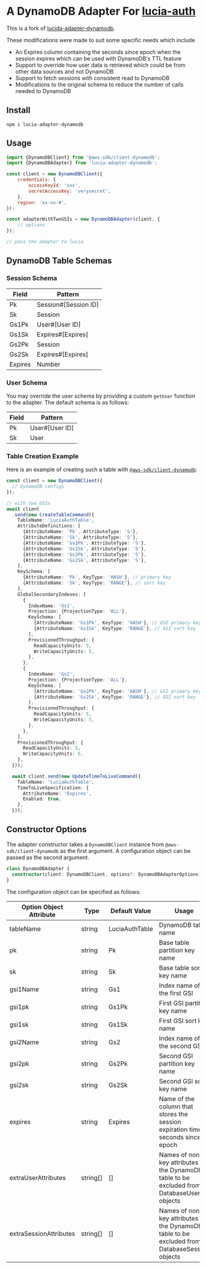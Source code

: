 # A DynamoDB Adapter For [lucia-auth](https://github.com/lucia-auth/lucia)

This is a fork of [lucida-adapter-dynamodb](https://github.com/choutianxius/lucia-adapter-dynamodb).

These modifications were made to suit some specific needs which include

- An Expires column containing the seconds since epoch when the session expires which can be used with DynamoDB's TTL feature
- Support to override how user data is retrieved which could be from other data sources and not DynamoDB
- Support to fetch sessions with consistent read to DynamoDB
- Modifications to the original schema to reduce the number of calls needed to DynamoDB

## Install

```shell
npm i lucia-adapter-dynamodb
```

## Usage

```javascript
import {DynamoDBClient} from '@aws-sdk/client-dynamodb';
import {DynamoDBAdapter} from 'lucia-adapter-dynamodb';

const client = new DynamoDBClient({
    credentials: {
        accessKeyId: 'xxx',
        secretAccessKey: 'verysecret',
    },
    region: 'xx-xx-#',
});

const adapterWithTwoGSIs = new DynamoDBAdapter(client, {
    // options
});

// pass the adapter to lucia
```

## DynamoDB Table Schemas

### Session Schema

| Field   | Pattern              |
|---------|----------------------|
| Pk      | Session#[Session ID] |
| Sk      | Session              |
| Gs1Pk   | User#[User ID]       |
| Gs1Sk   | Expires#[Expires]    |
| Gs2Pk   | Session              |
| Gs2Sk   | Expires#[Expires]    |
| Expires | Number               |

### User Schema

You may override the user schema by providing a custom `getUser` function to the adapter. The default schema is as
follows:

| Field   | Pattern         |
|---------|-----------------|
| Pk      | User#[User ID]  |
| Sk      | User            |

### Table Creation Example

Here is an example of creating such a table
with [`@aws-sdk/client-dynamodb`](https://docs.aws.amazon.com/AWSJavaScriptSDK/v3/latest/client/dynamodb/):

```typescript
const client = new DynamoDBClient({
  // DynamoDB configs
});

// with two GSIs
await client
  .send(new CreateTableCommand({
    TableName: 'LuciaAuthTable',
    AttributeDefinitions: [
      {AttributeName: 'Pk', AttributeType: 'S'},
      {AttributeName: 'Sk', AttributeType: 'S'},
      {AttributeName: 'Gs1Pk', AttributeType: 'S'},
      {AttributeName: 'Gs1Sk', AttributeType: 'S'},
      {AttributeName: 'Gs2Pk', AttributeType: 'S'},
      {AttributeName: 'Gs2Sk', AttributeType: 'S'},
    ],
    KeySchema: [
      {AttributeName: 'Pk', KeyType: 'HASH'}, // primary key
      {AttributeName: 'Sk', KeyType: 'RANGE'}, // sort key
    ],
    GlobalSecondaryIndexes: [
      {
        IndexName: 'Gs1',
        Projection: {ProjectionType: 'ALL'},
        KeySchema: [
          {AttributeName: 'Gs1Pk', KeyType: 'HASH'}, // GSI primary key
          {AttributeName: 'Gs1Sk', KeyType: 'RANGE'}, // GSI sort key
        ],
        ProvisionedThroughput: {
          ReadCapacityUnits: 5,
          WriteCapacityUnits: 5,
        },
      },
      {
        IndexName: 'Gs2',
        Projection: {ProjectionType: 'ALL'},
        KeySchema: [
          {AttributeName: 'Gs2Pk', KeyType: 'HASH'}, // GSI primary key
          {AttributeName: 'Gs2Sk', KeyType: 'RANGE'}, // GSI sort key
        ],
        ProvisionedThroughput: {
          ReadCapacityUnits: 5,
          WriteCapacityUnits: 5,
        },
      },
    ],
    ProvisionedThroughput: {
      ReadCapacityUnits: 5,
      WriteCapacityUnits: 5,
    },
  }));

  await client.send(new UpdateTimeToLiveCommand({
    TableName: 'LuciaAuthTable',
    TimeToLiveSpecification: {
      AttributeName: 'Expires',
      Enabled: true,
    },
  }));
```

## Constructor Options

The adapter constructor takes a `DynamoDBClient` instance from `@aws-sdk/client-dynamodb` as the first argument. A
configuration object can be passed as the second argument.

```typescript
class DynamoDBAdapter {
  constructor(client: DynamoDBClient, options?: DynamoDBAdapterOptions);
}
```

The configuration object can be specified as follows:

| Option Object Attribute | Type     | Default Value  | Usage                                                                                          |
|-------------------------|----------|----------------|------------------------------------------------------------------------------------------------|
| tableName               | string   | LuciaAuthTable | DynamoDB table name                                                                            |
| pk                      | string   | Pk             | Base table partition key name                                                                  |
| sk                      | string   | Sk             | Base table sort key name                                                                       |
| gsi1Name                | string   | Gs1            | Index name of the first GSI                                                                    |
| gsi1pk                  | string   | Gs1Pk          | First GSI partition key name                                                                   |
| gsi1sk                  | string   | Gs1Sk          | First GSI sort key name                                                                        |
| gsi2Name                | string   | Gs2            | Index name of the second GSI                                                                   |
| gsi2pk                  | string   | Gs2Pk          | Second GSI partition key name                                                                  |
| gsi2sk                  | string   | Gs2Sk          | Second GSI sort key name                                                                       |
| expires                 | string   | Expires        | Name of the column that stores the session expiration time in seconds since epoch              |  
| extraUserAttributes     | string[] | []             | Names of non-key attributes in the DynamoDB table to be excluded from DatabaseUser objects     |
| extraSessionAttributes  | string[] | []             | Names of non-key attributes in the DynamoDB table to be excluded from DatabaseSession objects  |
